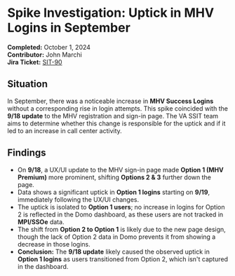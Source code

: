 # Spike Investigation: Uptick in MHV Logins in September  
**Completed:** October 1, 2024  
**Contributor:** John Marchi  
**Jira Ticket:** [SIT-90](https://jira.devops.va.gov/browse/SIT-90)

## Situation
In September, there was a noticeable increase in **MHV Success Logins** without a corresponding rise in login attempts. This spike coincided with the **9/18 update** to the MHV registration and sign-in page. The VA SSIT team aims to determine whether this change is responsible for the uptick and if it led to an increase in call center activity.

## Findings
- On **9/18**, a UX/UI update to the MHV sign-in page made **Option 1 (MHV Premium)** more prominent, shifting **Options 2 & 3** further down the page.
- Data shows a significant uptick in **Option 1 logins** starting on **9/19**, immediately following the UX/UI changes.
- The uptick is isolated to **Option 1 users**; no increase in logins for Option 2 is reflected in the Domo dashboard, as these users are not tracked in **MPI/SSOe** data.
- The shift from **Option 2 to Option 1** is likely due to the new page design, though the lack of Option 2 data in Domo prevents it from showing a decrease in those logins.
- **Conclusion:** The **9/18 update** likely caused the observed uptick in **Option 1 logins** as users transitioned from Option 2, which isn't captured in the dashboard.
